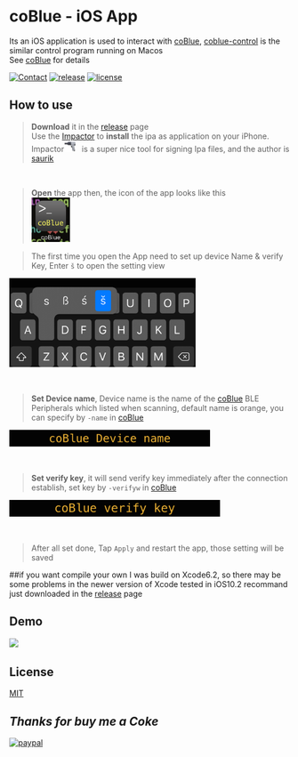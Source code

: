 # coBlue - iOS App
Its an iOS application is used to interact with [coBlue](https://github.com/cocoahuke/coBlue), [coblue-control](https://github.com/cocoahuke/coblue-control) is the similar control program running on Macos  
See [coBlue](https://github.com/cocoahuke/coBlue) for details

[![Contact](https://img.shields.io/badge/contact-@cocoahuke-fbb52b.svg?style=flat)](https://twitter.com/cocoahuke) [![release](https://img.shields.io/badge/release-ipa-green.svg?style=flat)](https://github.com/cocoahuke/coBlue-iOS/releases/tag/1.0) [![license](https://img.shields.io/badge/license-MIT-blue.svg)](https://github.com/cocoahuke/coblue-control/blob/master/LICENSE)

## How to use
>**Download** it in the [release](https://github.com/cocoahuke/coBlue-iOS/releases/tag/1.0) page  
>Use the [Impactor](http://www.cydiaimpactor.com/) to **install** the ipa as application on your iPhone. Impactor<img src="IMG5.PNG" height=20/> &nbsp; is a super nice tool for signing Ipa files, and the author is [saurik](https://twitter.com/saurik?lang=en)

&nbsp;
>**Open** the app then, the icon of the app looks like this
<br> <img src="IMG4.PNG" height="80"/>

>The first time you open the App need to set up device Name & verify Key, Enter `š` to open the setting view  
<img src="IMG1.PNG" height=160/>

&nbsp;
>**Set Device name**, Device name is the name of the [coBlue](https://github.com/cocoahuke/coBlue) BLE Peripherals which listed when scanning, default name is orange, you can specify by `-name` in [coBlue](https://github.com/cocoahuke/coBlue)  
<img src="IMG2.PNG" height=30/>

&nbsp;
>**Set verify key**, it will send verify key immediately after the connection establish, set key by `-verifyw` in [coBlue](https://github.com/cocoahuke/coBlue)  
<img src="IMG3.PNG" height=30/>

&nbsp;
>After all set done, Tap `Apply` and restart the app, those setting will be saved

##if you want compile your own
I was build on Xcode6.2, so there may be some problems in the newer version of Xcode
tested in iOS10.2
recommand just downloaded in the [release](https://github.com/cocoahuke/coBlue-iOS/releases/tag/1.0) page

## Demo
<img src="IMG6.GIF" height=350/>

## License
[MIT](https://github.com/cocoahuke/coBlue/blob/master/LICENSE)

## *Thanks for buy me a Coke*
[![paypal](https://img.shields.io/badge/Donate-PayPal-green.svg)](https://www.paypal.com/cgi-bin/webscr?cmd=_s-xclick&hosted_button_id=EQDXSYW8Z23UY)
